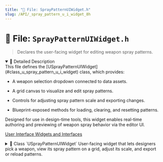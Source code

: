 ```yaml
---
title: "📄 File: SprayPatternUIWidget.h"
slug: /API/_spray_pattern_u_i_widget_8h
---
```


# 📄 File: `SprayPatternUIWidget.h`

> Declares the user-facing widget for editing weapon spray patterns.

<details open>
<summary>📝 Detailed Description</summary>
This file defines the [USprayPatternUIWidget](#class_u_spray_pattern_u_i_widget) class, which provides:

* A weapon selection dropdown connected to data assets.

* A grid canvas to visualize and edit spray patterns.

* Controls for adjusting spray pattern scale and exporting changes.

* Blueprint-exposed methods for loading, clearing, and resetting patterns.

Designed for use in design-time tools, this widget enables real-time authoring and previewing of weapon spray behavior via the editor UI.

[User Interface Widgets and Interfaces](#group___u_i___widgets)
</details>

<!-- block -->
<details>
<summary>
  📘 Class `USprayPatternUIWidget`
  <span class="brief-description-pill">User-facing widget that lets designers pick a weapon, view its spray pattern on a grid, adjust its scale, and export or reload patterns.</span>
</summary>

> This widget wraps:

* a [WeaponDropdown](#class_u_spray_pattern_u_i_widget_1a694936078f02a97cf23d44e0ad00eb27) to choose a weapon

* a [GridCanvasRef](#class_u_spray_pattern_u_i_widget_1adc3a89a423fd06b1c04abbe516817ae1) on which the spray points are drawn

* sliders ([SL_ScaleX](#class_u_spray_pattern_u_i_widget_1aa369d4e690b54c3493381966fea2a55e), [SL_ScaleY](#class_u_spray_pattern_u_i_widget_1a8cb88001e2f8eec3d9419546f4fa6d75)) to control pattern scale

* buttons bound to [HandleExport](#class_u_spray_pattern_u_i_widget_1a339d0de1c488b6f518b58a6886e55a4d), [HandleLoad](#class_u_spray_pattern_u_i_widget_1ac70790e59efb34bc46fb106844fccc41), [HandleClear](#class_u_spray_pattern_u_i_widget_1aaf2315fe50a243dc0f6f3363bebe0c7a), and [ResetScale](#class_u_spray_pattern_u_i_widget_1aeefb54015e96f6c0fe41352c88f40cb3)

On each selection change, it calls [OnWeaponSelectionChanged](#class_u_spray_pattern_u_i_widget_1a2d8d82b242636bb4a8fb57f140904173) which in turn invokes [HandleLoad](#class_u_spray_pattern_u_i_widget_1ac70790e59efb34bc46fb106844fccc41).

<details open>
<summary>🧍 Members</summary>

<!-- FUNCTIONS -->
<details open>
<summary>⚙️ Functions</summary>

  <details>
    <summary>
      🧠 <code>GetSelectedWeaponData</code>
      <span class="member-badge kind-function">function</span>
      <span class="member-badge section-public-func">Public</span>
      <span class="brief-description-pill">Returns the [UWeaponDataAsset](#class_u_weapon_data_asset) currently selected by the user.</span>
    </summary>

    <p><strong>Parameters:</strong> None</p>

    <hr />
    <p><strong>📄 Source:</strong> <code>Source/TimeAssassin/SprayPatternUIWidget.cpp</code> (lines 38–45)</p>
    <ExpandableCodeBlock code={`UWeaponDataAsset* USprayPatternUIWidget::GetSelectedWeaponData() const
{
	if (!WeaponDropdown || !WeaponAssetMap.Contains(WeaponDropdown->GetSelectedOption()))
		return nullptr;

	FString AssetPath = WeaponAssetMap[WeaponDropdown->GetSelectedOption()];
	return Cast<UWeaponDataAsset>(StaticLoadObject(UWeaponDataAsset::StaticClass(), nullptr, *AssetPath));
}`} language="cpp" previewLines={15} />

  </details>
  <details>
    <summary>
      🧠 <code>PopulateWeaponDropdown</code>
      <span class="member-badge kind-function">function</span>
      <span class="member-badge section-public-func">Public</span>
      <span class="brief-description-pill">Populate [WeaponDropdown](#class_u_spray_pattern_u_i_widget_1a694936078f02a97cf23d44e0ad00eb27) via the Asset Registry.</span>
    </summary>

    <p><strong>Parameters:</strong> None</p>

    <hr />
    <p><strong>📄 Source:</strong> <code>Source/TimeAssassin/SprayPatternUIWidget.cpp</code> (lines 47–69)</p>
    <ExpandableCodeBlock code={`void USprayPatternUIWidget::PopulateWeaponDropdown()
{
	if (!WeaponDropdown) return;

	WeaponDropdown->ClearOptions();
	WeaponAssetMap.Empty();

	FAssetRegistryModule& AssetRegistry = FModuleManager::LoadModuleChecked<FAssetRegistryModule>("AssetRegistry");
	TArray<FAssetData> AssetDataList;
	FTopLevelAssetPath ClassPath = UWeaponDataAsset::StaticClass()->GetClassPathName();
	AssetRegistry.Get().GetAssetsByClass(ClassPath, AssetDataList);

	WeaponDropdown->AddOption(TEXT("Select Weapon")); // Add a default option

	for (const FAssetData& Asset : AssetDataList)
	{
		FString Name = Asset.AssetName.ToString();
		FString Path = Asset.ObjectPath.ToString();
		WeaponDropdown->AddOption(Name);
		WeaponAssetMap.Add(Name, Path);
	}
}`} language="cpp" previewLines={15} />

  </details>
  <details>
    <summary>
      🧠 <code>HandleExport</code>
      <span class="member-badge kind-function">function</span>
      <span class="member-badge section-public-func">Public</span>
      <span class="brief-description-pill">Export the current pattern off the grid via GridCanvasRef->ExportSprayPattern.</span>
    </summary>

    <p><strong>Parameters:</strong> None</p>

    <hr />
    <p><strong>📄 Source:</strong> <code>Source/TimeAssassin/SprayPatternUIWidget.cpp</code> (lines 71–103)</p>
    <ExpandableCodeBlock code={`void USprayPatternUIWidget::HandleExport()
{
	if (!GridCanvasRef || !WeaponDropdown)
	{
		UE_LOG(LogTemp, Error, TEXT("[HandleExport] GridCanvasRef or WeaponDropdown is null!"));
		return;
	}

	FString SelectedName = WeaponDropdown->GetSelectedOption();
	if (!WeaponAssetMap.Contains(SelectedName))
	{
		UE_LOG(LogTemp, Error, TEXT("[HandleExport] Selected weapon '%s' not found in map!"), *SelectedName);
		return;
	}

	FString AssetPath = WeaponAssetMap[SelectedName];
	UE_LOG(LogTemp, Log, TEXT("[HandleExport] SelectedName: %s | AssetPath: %s"), *SelectedName, *AssetPath);

	UWeaponDataAsset* WeaponAsset = Cast<UWeaponDataAsset>(
		StaticLoadObject(UWeaponDataAsset::StaticClass(), nullptr, *AssetPath)
	);

	if (!WeaponAsset)
	{
		UE_LOG(LogTemp, Error, TEXT("[HandleExport] Failed to load asset at path: %s"), *AssetPath);
		return;
	}

	UE_LOG(LogTemp, Log, TEXT("[HandleExport] Successfully loaded weapon asset: %s"), *WeaponAsset->GetName());

	GridCanvasRef->ExportSprayPattern(WeaponAsset);
	OnPatternExported.Broadcast();
}`} language="cpp" previewLines={15} />

  </details>
  <details>
    <summary>
      🧠 <code>HandleLoad</code>
      <span class="member-badge kind-function">function</span>
      <span class="member-badge section-public-func">Public</span>
      <span class="brief-description-pill">Load and display the pattern for the selected weapon via GridCanvasRef->SetSprayPoints.</span>
    </summary>

    <p><strong>Parameters:</strong> None</p>

    <hr />
    <p><strong>📄 Source:</strong> <code>Source/TimeAssassin/SprayPatternUIWidget.cpp</code> (lines 105–141)</p>
    <ExpandableCodeBlock code={`void USprayPatternUIWidget::HandleLoad()
{
	if (!GridCanvasRef || !WeaponDropdown)
	{
		UE_LOG(LogTemp, Error, TEXT("[HandleLoad] GridCanvasRef or WeaponDropdown is null!"));
		return;
	}

	const FString SelectedName = WeaponDropdown->GetSelectedOption();
	if (!WeaponAssetMap.Contains(SelectedName))
	{
		UE_LOG(LogTemp, Error, TEXT("[HandleLoad] Weapon '%s' not found in map!"), *SelectedName);
		return;
	}

	const FString AssetPath = WeaponAssetMap[SelectedName];

	UWeaponDataAsset* WeaponAsset = Cast<UWeaponDataAsset>(
		StaticLoadObject(UWeaponDataAsset::StaticClass(), nullptr, *AssetPath)
	);

	if (!WeaponAsset)
	{
		UE_LOG(LogTemp, Error, TEXT("[HandleLoad] Failed to load weapon asset at %s"), *AssetPath);
		return;
	}

	UE_LOG(LogTemp, Log, TEXT("[HandleLoad] Loaded pattern from %s with %d points"), *WeaponAsset->GetName(), WeaponAsset->SprayPattern.Num());

	GridCanvasRef->SetSprayPoints(WeaponAsset->SprayPattern); // Make sure this function exists in your GridCanvasWidget
	GridCanvasRef->SetWeaponData(WeaponAsset); // Set the weapon data for context

	// Only apply scale *once*

	ResetScale(); // Reset to default scale before applying
	OnPatternLoaded.Broadcast();
}`} language="cpp" previewLines={15} />

  </details>
  <details>
    <summary>
      🧠 <code>HandleClear</code>
      <span class="member-badge kind-function">function</span>
      <span class="member-badge section-public-func">Public</span>
      <span class="brief-description-pill">Clear all points from the grid by calling GridCanvasRef->ClearPoints.</span>
    </summary>

    <p><strong>Parameters:</strong> None</p>

    <hr />
    <p><strong>📄 Source:</strong> <code>Source/TimeAssassin/SprayPatternUIWidget.cpp</code> (lines 143–150)</p>
    <ExpandableCodeBlock code={`void USprayPatternUIWidget::HandleClear()
{
	if (GridCanvasRef)
	{
		GridCanvasRef->ClearPoints();
		UE_LOG(LogTemp, Log, TEXT("[HandleClear] Cleared spray points"));
	}
}`} language="cpp" previewLines={15} />

  </details>
  <details>
    <summary>
      🧠 <code>ResetScale</code>
      <span class="member-badge kind-function">function</span>
      <span class="member-badge section-public-func">Public</span>
      <span class="brief-description-pill">Reset both sliders and grid scale to 1.0 via [ResetScale](#class_u_spray_pattern_u_i_widget_1aeefb54015e96f6c0fe41352c88f40cb3).</span>
    </summary>

    <p><strong>Parameters:</strong> None</p>

    <hr />
    <p><strong>📄 Source:</strong> <code>Source/TimeAssassin/SprayPatternUIWidget.cpp</code> (lines 152–162)</p>
    <ExpandableCodeBlock code={`void USprayPatternUIWidget::ResetScale()
{
	UE_LOG(LogTemp, Log, TEXT("[ResetScale] Resetting spray pattern scale to 1.0"));
	SprayPatternScaleX = 1.0f;
	SprayPatternScaleY = 1.0f;

	SL_ScaleY->SetValue(1.0f);
	SL_ScaleX->SetValue(1.0f);

	HandleSetSprayPatternScale(SprayPatternScaleX, SprayPatternScaleY);
}`} language="cpp" previewLines={15} />

  </details>
  <details>
    <summary>
      🧠 <code>HandleSetSprayPatternScale</code>
      <span class="member-badge kind-function">function</span>
      <span class="member-badge section-public-func">Public</span>
      <span class="brief-description-pill">Apply new scale factors to the grid.</span>
    </summary>

    <p><strong>Parameters:</strong></p>
    <ul>
        <li><code>float ScaleX</code> – horizontal multiplier (bound from )</li>
        <li><code>float ScaleY</code> – vertical multiplier (bound from )</li>
    </ul>

    <hr />
    <p><strong>📄 Source:</strong> <code>Source/TimeAssassin/SprayPatternUIWidget.cpp</code> (lines 164–175)</p>
    <ExpandableCodeBlock code={`void USprayPatternUIWidget::HandleSetSprayPatternScale(float ScaleX, float ScaleY)
{
	if (!GridCanvasRef)
	{
		UE_LOG(LogTemp, Error, TEXT("[HandleSetSprayPatternScale] GridCanvasRef is null!"));
		return;
	}

	UE_LOG(LogTemp, Log, TEXT("[HandleSetSprayPatternScale] Applying ScaleX = %.2f, ScaleY = %.2f"), ScaleX, ScaleY);

	GridCanvasRef->ScaleSprayPattern(ScaleX, ScaleY); // Make sure this function exists and does the scaling
}`} language="cpp" previewLines={15} />

  </details>
  <details>
    <summary>
      🧠 <code>NativeConstruct</code>
      <span class="member-badge kind-function">function</span>
      <span class="member-badge section-protected-func">Protected</span>
      <span class="brief-description-pill">Initialize widget: bind selection delegate and populate dropdown.</span>
    </summary>

    <p><strong>Parameters:</strong> None</p>

    <hr />
    <p><strong>📄 Source:</strong> <code>Source/TimeAssassin/SprayPatternUIWidget.cpp</code> (lines 10–22)</p>
    <ExpandableCodeBlock code={`void USprayPatternUIWidget::NativeConstruct()
{
	Super::NativeConstruct();

	if (WeaponDropdown)
	{
		WeaponDropdown->OnSelectionChanged.AddDynamic(this, &USprayPatternUIWidget::OnWeaponSelectionChanged);
	}

	PopulateWeaponDropdown();

	HandleSetSprayPatternScale(SprayPatternScaleX, SprayPatternScaleY);
}`} language="cpp" previewLines={15} />

  </details>
  <details>
    <summary>
      🧠 <code>NativeTick</code>
      <span class="member-badge kind-function">function</span>
      <span class="member-badge section-protected-func">Protected</span>
      <span class="brief-description-pill">Per-frame tick (unused currently but available for future animation).</span>
    </summary>

    <p><strong>Parameters:</strong> None</p>

    <hr />
    <p><strong>📄 Source:</strong> <code>Source/TimeAssassin/SprayPatternUIWidget.cpp</code> (lines 24–28)</p>
    <ExpandableCodeBlock code={`void USprayPatternUIWidget::NativeTick(const FGeometry& MyGeometry, float InDeltaTime)
{
	Super::NativeTick(MyGeometry, InDeltaTime);

}`} language="cpp" previewLines={15} />

  </details>
  <details>
    <summary>
      🧠 <code>OnWeaponSelectionChanged</code>
      <span class="member-badge kind-function">function</span>
      <span class="member-badge section-protected-func">Protected</span>
      <span class="brief-description-pill">Internal handler when the user picks a new weapon in [WeaponDropdown](#class_u_spray_pattern_u_i_widget_1a694936078f02a97cf23d44e0ad00eb27).</span>
    </summary>

    <p><strong>Parameters:</strong> None</p>

    <hr />
    <p><strong>📄 Source:</strong> <code>Source/TimeAssassin/SprayPatternUIWidget.cpp</code> (lines 30–36)</p>
    <ExpandableCodeBlock code={`void USprayPatternUIWidget::OnWeaponSelectionChanged(FString SelectedItem, ESelectInfo::Type SelectionType)
{
	UE_LOG(LogTemp, Log, TEXT("[UI] Weapon selection changed to: %s"), *SelectedItem);

	// Automatically load the spray pattern on selection change
	HandleLoad();
}`} language="cpp" previewLines={15} />

  </details>

</details>

<!-- VARIABLES -->
<details open>
<summary>📦 Variables</summary>
  <details>
    <summary>
      🧠 <code>WeaponDropdown</code>
      <span class="member-badge kind-variable">variable</span>
      <span class="member-badge section-public-attrib">Public</span>
      <span class="brief-description-pill">Dropdown listing available weapons; its OnSelectionChanged is bound to [OnWeaponSelectionChanged](#class_u_spray_pattern_u_i_widget_1a2d8d82b242636bb4a8fb57f140904173).</span>
    </summary>
    <p>Dropdown listing available weapons; its OnSelectionChanged is bound to [OnWeaponSelectionChanged](#class_u_spray_pattern_u_i_widget_1a2d8d82b242636bb4a8fb57f140904173).</p>
  </details>
  <details>
    <summary>
      🧠 <code>GridCanvasRef</code>
      <span class="member-badge kind-variable">variable</span>
      <span class="member-badge section-public-attrib">Public</span>
      <span class="brief-description-pill">Grid on which the spray pattern points (from [UWeaponDataAsset::SprayPattern](#class_u_weapon_data_asset_1a39af4b368edb68fcc72abe2e94506208)) are rendered.</span>
    </summary>
    <p>Grid on which the spray pattern points (from [UWeaponDataAsset::SprayPattern](#class_u_weapon_data_asset_1a39af4b368edb68fcc72abe2e94506208)) are rendered.</p>
  </details>
  <details>
    <summary>
      🧠 <code>SL_ScaleX</code>
      <span class="member-badge kind-variable">variable</span>
      <span class="member-badge section-public-attrib">Public</span>
      <span class="brief-description-pill">Horizontal scale slider for the pattern; reset by [ResetScale](#class_u_spray_pattern_u_i_widget_1aeefb54015e96f6c0fe41352c88f40cb3).</span>
    </summary>
    <p>Horizontal scale slider for the pattern; reset by [ResetScale](#class_u_spray_pattern_u_i_widget_1aeefb54015e96f6c0fe41352c88f40cb3).</p>
  </details>
  <details>
    <summary>
      🧠 <code>SL_ScaleY</code>
      <span class="member-badge kind-variable">variable</span>
      <span class="member-badge section-public-attrib">Public</span>
      <span class="brief-description-pill">Vertical scale slider for the pattern; reset by [ResetScale](#class_u_spray_pattern_u_i_widget_1aeefb54015e96f6c0fe41352c88f40cb3).</span>
    </summary>
    <p>Vertical scale slider for the pattern; reset by [ResetScale](#class_u_spray_pattern_u_i_widget_1aeefb54015e96f6c0fe41352c88f40cb3).</p>
  </details>
  <details>
    <summary>
      🧠 <code>SprayPatternScaleX</code>
      <span class="member-badge kind-variable">variable</span>
      <span class="member-badge section-public-attrib">Public</span>
      <span class="brief-description-pill">Current horizontal scale factor sent to the grid via [HandleSetSprayPatternScale](#class_u_spray_pattern_u_i_widget_1a3bf79fac440d0f0d5536947fb7f56a8a).</span>
    </summary>
    <p>Current horizontal scale factor sent to the grid via [HandleSetSprayPatternScale](#class_u_spray_pattern_u_i_widget_1a3bf79fac440d0f0d5536947fb7f56a8a).</p>
  </details>
  <details>
    <summary>
      🧠 <code>SprayPatternScaleY</code>
      <span class="member-badge kind-variable">variable</span>
      <span class="member-badge section-public-attrib">Public</span>
      <span class="brief-description-pill">Current vertical scale factor sent to the grid via [HandleSetSprayPatternScale](#class_u_spray_pattern_u_i_widget_1a3bf79fac440d0f0d5536947fb7f56a8a).</span>
    </summary>
    <p>Current vertical scale factor sent to the grid via [HandleSetSprayPatternScale](#class_u_spray_pattern_u_i_widget_1a3bf79fac440d0f0d5536947fb7f56a8a).</p>
  </details>
  <details>
    <summary>
      🧠 <code>OnPatternLoaded</code>
      <span class="member-badge kind-variable">variable</span>
      <span class="member-badge section-public-attrib">Public</span>
      <span class="brief-description-pill">Broadcast when a pattern has finished loading�useful for binding UI feedback.</span>
    </summary>
    <p>Broadcast when a pattern has finished loading�useful for binding UI feedback.</p>
  </details>
  <details>
    <summary>
      🧠 <code>OnPatternExported</code>
      <span class="member-badge kind-variable">variable</span>
      <span class="member-badge section-public-attrib">Public</span>
      <span class="brief-description-pill">Broadcast when a pattern has been successfully exported.</span>
    </summary>
    <p>Broadcast when a pattern has been successfully exported.</p>
  </details>
</details>

</details>

</details>
<!-- block -->
